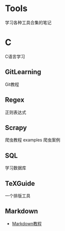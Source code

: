 # Tools
学习各种工具合集的笔记
# C
C语言学习
## GitLearning
Git教程
## Regex
正则表达式
## Scrapy
爬虫教程
examples 爬虫案例
## SQL
学习数据库
## TeXGuide
一个排版工具
## Markdown
- [Markdown教程](https://markdown.com.cn/basic-syntax/)